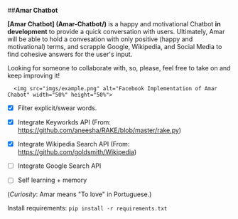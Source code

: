 ##**Amar Chatbot**

**[Amar Chatbot] (Amar-Chatbot/)** is a happy and motivational Chatbot __in development__ to provide a quick conversation with users. Ultimately, Amar will be able to hold a convesation with only positive (happy and motivational) terms, and scrapple Google, Wikipedia, and Social Media to find cohesive answers for the user's input.
  
Looking for someone to collaborate with, so, please, feel free to take on and keep improving it!

      <img src="imgs/example.png" alt="Facebook Implementation of Amar Chabot" width="50%" height="50%">
  
  
 - [X] Filter explicit/swear words.
 - [X] Integrate Keyworkds API (From: https://github.com/aneesha/RAKE/blob/master/rake.py)
 - [X] Integrate Wikipedia Search API (From: https://github.com/goldsmith/Wikipedia)
 - [ ] Integrate Google Search API
 - [ ] Self learning + memory
 

(*Curiosity*: Amar means "To love" in Portuguese.)

Install requirements:
    ```
    pip install -r requirements.txt
    ```
